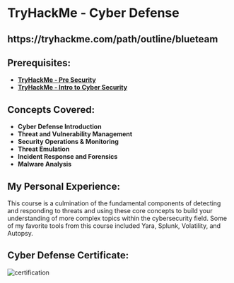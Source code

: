 <h1>TryHackMe - Cyber Defense</h1>

<h2>https://tryhackme.com/path/outline/blueteam</h2>


<h2>Prerequisites:</h2>

- <b>[TryHackMe - Pre Security](https://github.com/rdooley2/PS-and-ITC/blob/main/README.md)</b>
- <b>[TryHackMe - Intro to Cyber Security](https://github.com/rdooley2/PS-and-ITC/blob/main/README.md)</b>

<h2>Concepts Covered:</h2>

- <b>Cyber Defense Introduction</b>
- <b>Threat and Vulnerability Management</b>
- <b>Security Operations & Monitoring</b>
- <b>Threat Emulation</b>
- <b>Incident Response and Forensics</b>
- <b>Malware Analysis</b>



<h2>My Personal Experience:</h2>
This course is a culmination of the fundamental components of detecting and responding to threats and using these core concepts to build your understanding of more complex topics within the cybersecurity field. Some of my favorite tools from this course included Yara, Splunk, Volatility, and Autopsy.
<h2>Cyber Defense Certificate:</h2>
<img src="https://i.imgur.com/ASDoRCO.png" alt="certification"/>
